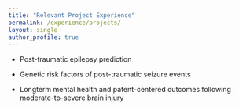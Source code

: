 ```yaml
---
title: "Relevant Project Experience"
permalink: /experience/projects/
layout: single
author_profile: true
---
```


- Post-traumatic epilepsy prediction

- Genetic risk factors of post-traumatic seizure events

- Longterm mental health and patent-centered outcomes following moderate-to-severe brain injury 